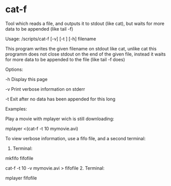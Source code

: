 # cat-f
Tool which reads a file, and outputs it to stdout (like cat), but waits for more data to be appended (like tail -f)

Usage: /scripts/cat-f [-v] [-t <seconds>] [-h] filename

This program writes the given filename on stdout like cat,
unlike cat this programm does not close stdout on the end
of the given file, instead it waits for more data to be
appended to the file (like tail -f does)

Options:

 -h            Display this page

 -v            Print verbose information on stderr

 -t <seconds>  Exit after no data has been appended for this long

Examples:

Play a movie with mplayer wich is still downloading:

 mplayer <(cat-f -t 10 mymovie.avi)

To view verbose information, use a fifo file, and a second terminal:
 1. Terminal:

  mkfifo fifofile

  cat-f -t 10 -v mymovie.avi > fifofile
 2. Terminal:

  mplayer fifofile

